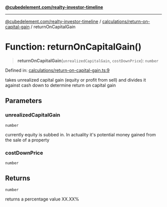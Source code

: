[**@cubedelement.com/realty-investor-timeline**](../../../index.md)

---

[@cubedelement.com/realty-investor-timeline](../../../modules.md) / [calculations/return-on-capital-gain](../index.md) / returnOnCapitalGain

# Function: returnOnCapitalGain()

> **returnOnCapitalGain**(`unrealizedCapitalGain`, `costDownPrice`): `number`

Defined in: [calculations/return-on-capital-gain.ts:9](https://github.com/kvernon/realty-investor-timeline/blob/d14161e46dc540b751017ae4b2cfca53cbab658c/src/calculations/return-on-capital-gain.ts#L9)

takes unrealized capital gain (equity or profit from sell) and divides it against cash down to determine return on capital gain

## Parameters

### unrealizedCapitalGain

`number`

currently equity is subbed in. In actuality it's potential money gained from the sale of a property

### costDownPrice

`number`

## Returns

`number`

returns a percentage value XX.XX%
